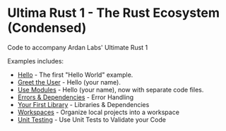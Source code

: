# Ultima Rust 1 - The Rust Ecosystem (Condensed)

Code to accompany Ardan Labs' Ultimate Rust 1

Examples includes:

* [Hello](ex1/hello/) - The first "Hello World" example.
* [Greet the User](ex2/hello) - Hello (your name).
* [Use Modules](ex3/hello) - Hello (your name), now with separate code files.
* [Errors & Dependencies](ext4/hello) - Error Handling
* [Your First Library](ext5/) - Libraries & Dependencies
* [Workspaces](ext6/) - Organize local projects into a workspace
* [Unit Testing](ext7/) - Use Unit Tests to Validate your Code

